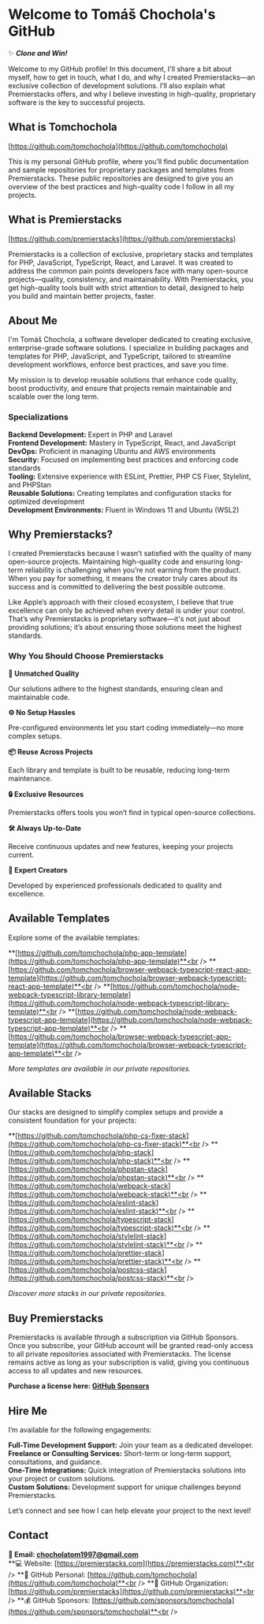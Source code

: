 # Welcome to Tomáš Chochola's GitHub

✨ _**Clone and Win!**_

Welcome to my GitHub profile! In this document, I'll share a bit about myself, how to get in touch, what I do, and why I created Premierstacks—an exclusive collection of development solutions. I’ll also explain what Premierstacks offers, and why I believe investing in high-quality, proprietary software is the key to successful projects.

## What is Tomchochola

[https://github.com/tomchochola](https://github.com/tomchochola)

This is my personal GitHub profile, where you’ll find public documentation and sample repositories for proprietary packages and templates from Premierstacks. These public repositories are designed to give you an overview of the best practices and high-quality code I follow in all my projects.

## What is Premierstacks

[https://github.com/premierstacks](https://github.com/premierstacks)

Premierstacks is a collection of exclusive, proprietary stacks and templates for PHP, JavaScript, TypeScript, React, and Laravel. It was created to address the common pain points developers face with many open-source projects—quality, consistency, and maintainability. With Premierstacks, you get high-quality tools built with strict attention to detail, designed to help you build and maintain better projects, faster.

## About Me

I'm Tomáš Chochola, a software developer dedicated to creating exclusive, enterprise-grade software solutions. I specialize in building packages and templates for PHP, JavaScript, and TypeScript, tailored to streamline development workflows, enforce best practices, and save you time.

My mission is to develop reusable solutions that enhance code quality, boost productivity, and ensure that projects remain maintainable and scalable over the long term.

### Specializations

**Backend Development:** Expert in PHP and Laravel<br />
**Frontend Development:** Mastery in TypeScript, React, and JavaScript<br />
**DevOps:** Proficient in managing Ubuntu and AWS environments<br />
**Security:** Focused on implementing best practices and enforcing code standards<br />
**Tooling:** Extensive experience with ESLint, Prettier, PHP CS Fixer, Stylelint, and PHPStan<br />
**Reusable Solutions:** Creating templates and configuration stacks for optimized development<br />
**Development Environments:** Fluent in Windows 11 and Ubuntu (WSL2)<br />

## Why Premierstacks?

I created Premierstacks because I wasn’t satisfied with the quality of many open-source projects. Maintaining high-quality code and ensuring long-term reliability is challenging when you’re not earning from the product. When you pay for something, it means the creator truly cares about its success and is committed to delivering the best possible outcome.

Like Apple’s approach with their closed ecosystem, I believe that true excellence can only be achieved when every detail is under your control. That’s why Premierstacks is proprietary software—it's not just about providing solutions; it’s about ensuring those solutions meet the highest standards.

### Why You Should Choose Premierstacks

**🚀 Unmatched Quality**

Our solutions adhere to the highest standards, ensuring clean and maintainable code.

**⚙️ No Setup Hassles**

Pre-configured environments let you start coding immediately—no more complex setups.

**📦 Reuse Across Projects**

Each library and template is built to be reusable, reducing long-term maintenance.

**🔒 Exclusive Resources**

Premierstacks offers tools you won’t find in typical open-source collections.

**🛠️ Always Up-to-Date**

Receive continuous updates and new features, keeping your projects current.

**💪 Expert Creators**

Developed by experienced professionals dedicated to quality and excellence.

## Available Templates

Explore some of the available templates:

**[https://github.com/tomchochola/php-app-template](https://github.com/tomchochola/php-app-template)**<br />
**[https://github.com/tomchochola/browser-webpack-typescript-react-app-template](https://github.com/tomchochola/browser-webpack-typescript-react-app-template)**<br />
**[https://github.com/tomchochola/node-webpack-typescript-library-template](https://github.com/tomchochola/node-webpack-typescript-library-template)**<br />
**[https://github.com/tomchochola/node-webpack-typescript-app-template](https://github.com/tomchochola/node-webpack-typescript-app-template)**<br />
**[https://github.com/tomchochola/browser-webpack-typescript-app-template](https://github.com/tomchochola/browser-webpack-typescript-app-template)**<br />

_More templates are available in our private repositories._

## Available Stacks

Our stacks are designed to simplify complex setups and provide a consistent foundation for your projects:

**[https://github.com/tomchochola/php-cs-fixer-stack](https://github.com/tomchochola/php-cs-fixer-stack)**<br />
**[https://github.com/tomchochola/php-stack](https://github.com/tomchochola/php-stack)**<br />
**[https://github.com/tomchochola/phpstan-stack](https://github.com/tomchochola/phpstan-stack)**<br />
**[https://github.com/tomchochola/webpack-stack](https://github.com/tomchochola/webpack-stack)**<br />
**[https://github.com/tomchochola/eslint-stack](https://github.com/tomchochola/eslint-stack)**<br />
**[https://github.com/tomchochola/typescript-stack](https://github.com/tomchochola/typescript-stack)**<br />
**[https://github.com/tomchochola/stylelint-stack](https://github.com/tomchochola/stylelint-stack)**<br />
**[https://github.com/tomchochola/prettier-stack](https://github.com/tomchochola/prettier-stack)**<br />
**[https://github.com/tomchochola/postcss-stack](https://github.com/tomchochola/postcss-stack)**<br />

_Discover more stacks in our private repositories._

## Buy Premierstacks

Premierstacks is available through a subscription via GitHub Sponsors. Once you subscribe, your GitHub account will be granted read-only access to all private repositories associated with Premierstacks. The license remains active as long as your subscription is valid, giving you continuous access to all updates and new resources.

**Purchase a license here: [GitHub Sponsors](https://github.com/sponsors/tomchochola)**

## Hire Me

I’m available for the following engagements:

**Full-Time Development Support:** Join your team as a dedicated developer.<br />
**Freelance or Consulting Services:** Short-term or long-term support, consultations, and guidance.<br />
**One-Time Integrations:** Quick integration of Premierstacks solutions into your project or custom solutions.<br />
**Custom Solutions:** Development support for unique challenges beyond Premierstacks.<br />

Let’s connect and see how I can help elevate your project to the next level!

## Contact

**📧 Email: <chocholatom1997@gmail.com>**<br />
**💻 Website: [https://premierstacks.com](https://premierstacks.com)**<br />
**👨 GitHub Personal: [https://github.com/tomchochola](https://github.com/tomchochola)**<br />
**🏢 GitHub Organization: [https://github.com/premierstacks](https://github.com/premierstacks)**<br />
**💰 GitHub Sponsors: [https://github.com/sponsors/tomchochola](https://github.com/sponsors/tomchochola)**<br />
